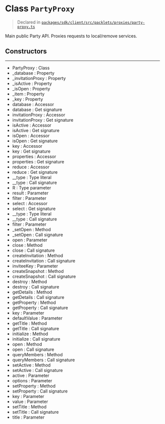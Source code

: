# Class `PartyProxy`
> Declared in [`packages/sdk/client/src/packlets/proxies/party-proxy.ts`](https://github.com/dxos/protocols/blob/main/packages/sdk/client/src/packlets/proxies/party-proxy.ts#L25)

Main public Party API.
Proxies requests to local/remove services.

## Constructors

---
- PartyProxy : Class
- _database : Property
- _invitationProxy : Property
- _isActive : Property
- _isOpen : Property
- _item : Property
- _key : Property
- database : Accessor
- database : Get signature
- invitationProxy : Accessor
- invitationProxy : Get signature
- isActive : Accessor
- isActive : Get signature
- isOpen : Accessor
- isOpen : Get signature
- key : Accessor
- key : Get signature
- properties : Accessor
- properties : Get signature
- reduce : Accessor
- reduce : Get signature
- __type : Type literal
- __type : Call signature
- R : Type parameter
- result : Parameter
- filter : Parameter
- select : Accessor
- select : Get signature
- __type : Type literal
- __type : Call signature
- filter : Parameter
- _setOpen : Method
- _setOpen : Call signature
- open : Parameter
- close : Method
- close : Call signature
- createInvitation : Method
- createInvitation : Call signature
- inviteeKey : Parameter
- createSnapshot : Method
- createSnapshot : Call signature
- destroy : Method
- destroy : Call signature
- getDetails : Method
- getDetails : Call signature
- getProperty : Method
- getProperty : Call signature
- key : Parameter
- defaultValue : Parameter
- getTitle : Method
- getTitle : Call signature
- initialize : Method
- initialize : Call signature
- open : Method
- open : Call signature
- queryMembers : Method
- queryMembers : Call signature
- setActive : Method
- setActive : Call signature
- active : Parameter
- options : Parameter
- setProperty : Method
- setProperty : Call signature
- key : Parameter
- value : Parameter
- setTitle : Method
- setTitle : Call signature
- title : Parameter
